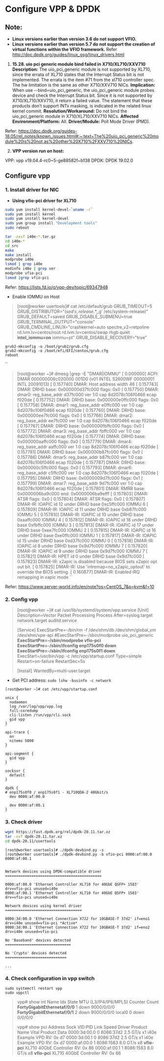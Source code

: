 # Configure VPP & DPDK
## Note:

- **Linux versions earlier than version 3.6 do not support VFIO.**
- **Linux versions earlier than version 5.7 do not support the creation of virtual functions within the VFIO framework.**
Refer
http://doc.dpdk.org/guides/linux_gsg/linux_drivers.html

1. **15.28. uio pci generic module bind failed in X710/XL710/XXV710**
   **Description:**
   The uio_pci_generic module is not supported by XL710, since the errata of XL710 states that the Interrupt Status bit is not implemented. The errata is the item #71 from the xl710 controller spec. The hw limitation is the same as other X710/XXV710 NICs.
   **Implication:**
   When use --bind=uio_pci_generic, the uio_pci_generic module probes device and check the Interrupt Status bit. Since it is not supported by X710/XL710/XXV710, it return a failed value. The statement that these products don’t support INTx masking, is indicated in the related linux kernel commit.
   **Resolution/Workaround:**
   Do not bind the uio_pci_generic module in X710/XL710/XXV710 NICs.
   **Affected Environment/Platform:**
   All.
   **Driver/Module:**
   Poll Mode Driver (PMD).

Refer: 
https://doc.dpdk.org/guides-18.05/rel_notes/known_issues.html#:~:text=The%20uio_pci_generic%20module%20is%20not,as%20other%20X710%2FXXV710%20NICs.

2. **VPP version run on host:**

VPP: vpp v19.04.4-rc0~5-ge88582f~b138
DPDK: DPDK 19.02.0

## Configure vpp
### 1. Install driver for NIC
- **Using vfio-pci driver for XL710**
```bash
sudo yum install kernel-devel-`uname -r`
sudo yum install kernel
sudo yum install kernel-devel 
sudo yum group install "Development tools"
sudo reboot

tar -zxvf i40e-*.tar.gz
cd i40e-*
cd src
make
make install
modprobe i40e
lsmod | grep i40e
modinfo i40e | grep ver
modprobe vfio-pci
lsmod |grep vfio-pci
```
Refer: https://lists.fd.io/g/vpp-dev/topic/69347948

- Enable IOMMU on Host

> [root@worker usertools]# cat /etc/default/grub
> GRUB_TIMEOUT=5
> GRUB_DISTRIBUTOR="$(sed 's, release .*$,,g' /etc/system-release)"
> GRUB_DEFAULT=saved
> GRUB_DISABLE_SUBMENU=true
> GRUB_TERMINAL_OUTPUT="console"
> GRUB_CMDLINE_LINUX="crashkernel=auto spectre_v2=retpoline rd.lvm.lv=centos/root rd.lvm.lv=centos/swap rhgb quiet **intel_iommu=on** iommu=pt"
> GRUB_DISABLE_RECOVERY="true"

```
grub2-mkconfig -o /boot/grub2/grub.cfg
grub2-mkconfig -o /boot/efi/EFI/centos/grub.cfg
reboot
```

``
> [root@worker ~]# dmesg |grep -E "DMAR|IOMMU"
> [    0.000000] ACPI: DMAR 000000006c020000 001D0 (v01 INTEL  S2600WF  00000001 INTL 20091013)
> [    0.157740] DMAR: Host address width 46
> [    0.157743] DMAR: DRHD base: 0x000000d37fc000 flags: 0x0
> [    0.157750] DMAR: dmar0: reg_base_addr d37fc000 ver 1:0 cap 8d2078c106f0466 ecap f020de
> [    0.157752] DMAR: DRHD base: 0x000000e0ffc000 flags: 0x0
> [    0.157758] DMAR: dmar1: reg_base_addr e0ffc000 ver 1:0 cap 8d2078c106f0466 ecap f020de
> [    0.157760] DMAR: DRHD base: 0x000000ee7fc000 flags: 0x0
> [    0.157766] DMAR: dmar2: reg_base_addr ee7fc000 ver 1:0 cap 8d2078c106f0466 ecap f020de
> [    0.157767] DMAR: DRHD base: 0x000000fbffc000 flags: 0x0
> [    0.157772] DMAR: dmar3: reg_base_addr fbffc000 ver 1:0 cap 8d2078c106f0466 ecap f020de
> [    0.157774] DMAR: DRHD base: 0x000000aaffc000 flags: 0x0
> [    0.157779] DMAR: dmar4: reg_base_addr aaffc000 ver 1:0 cap 8d2078c106f0466 ecap f020de
> [    0.157781] DMAR: DRHD base: 0x000000b87fc000 flags: 0x0
> [    0.157786] DMAR: dmar5: reg_base_addr b87fc000 ver 1:0 cap 8d2078c106f0466 ecap f020de
> [    0.157787] DMAR: DRHD base: 0x000000c5ffc000 flags: 0x0
> [    0.157793] DMAR: dmar6: reg_base_addr c5ffc000 ver 1:0 cap 8d2078c106f0466 ecap f020de
> [    0.157795] DMAR: DRHD base: 0x0000009d7fc000 flags: 0x1
> [    0.157799] DMAR: dmar7: reg_base_addr 9d7fc000 ver 1:0 cap 8d2078c106f0466 ecap f020de
> [    0.157801] DMAR: RMRR base: 0x0000006ba9c000 end: 0x0000006ba9efff
> [    0.157803] DMAR: ATSR flags: 0x0
> [    0.157804] DMAR: ATSR flags: 0x0
> [    0.157807] DMAR-IR: IOAPIC id 12 under DRHD base  0xc5ffc000 IOMMU 6
> [    0.157809] DMAR-IR: IOAPIC id 11 under DRHD base  0xb87fc000 IOMMU 5
> [    0.157810] DMAR-IR: IOAPIC id 10 under DRHD base  0xaaffc000 IOMMU 4
> [    0.157812] DMAR-IR: IOAPIC id 18 under DRHD base  0xfbffc000 IOMMU 3
> [    0.157813] DMAR-IR: IOAPIC id 17 under DRHD base  0xee7fc000 IOMMU 2
> [    0.157815] DMAR-IR: IOAPIC id 16 under DRHD base  0xe0ffc000 IOMMU 1
> [    0.157817] DMAR-IR: IOAPIC id 15 under DRHD base  0xd37fc000 IOMMU 0
> [    0.157818] DMAR-IR: IOAPIC id 8 under DRHD base  0x9d7fc000 IOMMU 7
> [    0.157820] DMAR-IR: IOAPIC id 9 under DRHD base  0x9d7fc000 IOMMU 7
> [    0.157821] DMAR-IR: HPET id 0 under DRHD base 0x9d7fc000
> [    0.157823] DMAR-IR: x2apic is disabled because BIOS sets x2apic opt out bit.
> [    0.157825] DMAR-IR: Use 'intremap=no_x2apic_optout' to override the BIOS setting.
> [    0.160877] DMAR-IR: Enabled IRQ remapping in xapic mode
``

Refer: https://www.server-world.info/en/note?os=CentOS_7&p=kvm&f=10

### 2. Config vpp

> [root@worker ~]# cat /usr/lib/systemd/system/vpp.service
> [Unit]
> Description=Vector Packet Processing Process
> After=syslog.target network.target auditd.service
>
> [Service]
> ExecStartPre=-/bin/rm -f /dev/shm/db /dev/shm/global_vm /dev/shm/vpe-api
> #ExecStartPre=-/sbin/modprobe uio_pci_generic
> **ExecStartPre=-/sbin/modprobe vfio-pci**
> **ExecStartPre=-/sbin/ifconfig enp175s0f0 down**
> **ExecStartPre=-/sbin/ifconfig enp175s0f1 down**
> ExecStart=/usr/bin/vpp -c /etc/vpp/startup.conf
> Type=simple
> Restart=on-failure
> RestartSec=5s
>
> [Install]
> WantedBy=multi-user.target

- Get PCI address:
  `sudo lshw -businfo -c network`

```
[root@worker ~]# cat /etc/vpp/startup.conf

unix {
  nodaemon
  log /var/log/vpp/vpp.log
  full-coredump
  cli-listen /run/vpp/cli.sock
  gid vpp
}

api-trace {
  on
  nitems 5000
}

api-segment {
  gid vpp
}

socksvr {
  default
}

dpdk { 
# enp175s0f0 / enp175s0f1 - XL710QDA-2 40Gbit/s
  dev 0000:af:00.0

  dev 0000:af:00.1
}
```
### 3. Check driver
```bash
wget https://fast.dpdk.org/rel/dpdk-20.11.tar.xz
tar -xvf dpdk-20.11.tar.xz
cd dpdk-20.11/usertools
```
```
[root@worker usertools]# ./dpdk-devbind.py -s
[root@worker usertools]# ./dpdk-devbind.py -b vfio-pci 0000:af:00.0 0000:af:00.1


Network devices using DPDK-compatible driver
============================================

0000:af:00.0 'Ethernet Controller XL710 for 40GbE QSFP+ 1583' drv=vfio-pci unused=i40e
0000:af:00.1 'Ethernet Controller XL710 for 40GbE QSFP+ 1583' drv=vfio-pci unused=i40e

Network devices using kernel driver
===================================

0000:3d:00.0 'Ethernet Connection X722 for 10GBASE-T 37d2' if=eno1 drv=i40e unused=vfio-pci *Active*
0000:3d:00.1 'Ethernet Connection X722 for 10GBASE-T 37d2' if=eno2 drv=i40e unused=vfio-pci

No 'Baseband' devices detected
==============================

No 'Crypto' devices detected
============================

...
```

### 4. Check configuration in vpp switch
```
sudo systemctl restart vpp
sudo vppctl
```

> vpp# show int
>               Name               Idx    State  MTU (L3/IP4/IP6/MPLS)     Counter          Count
> **FortyGigabitEthernetaf/0/0**        1     down         9000/0/0/0
> **FortyGigabitEthernetaf/0/1**        2     down         9000/0/0/0
> local0                            				  0     down          0/0/0/0
>
> vpp# show pci
> Address      Sock VID:PID     Link Speed   Driver          Product Name                    Vital Product Data
> 0000:3d:00.0   0  8086:37d2   2.5 GT/s x1  i40e            Example VPD                     RV: 0x d7
> 0000:3d:00.1   0  8086:37d2   2.5 GT/s x1  i40e            Example VPD                     RV: 0x d7
> 0000:af:00.0   1  8086:1583   8.0 GT/s x8  **vfio-pci**        XL710 40GbE Controller          RV: 0x 86
> 0000:af:00.1   1  8086:1583   8.0 GT/s x8  **vfio-pci**        XL710 40GbE Controller          RV: 0x 86
